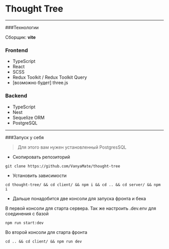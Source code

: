 # Thought Tree

---
###Технологии

Сборщик: **vite**

### Frontend

- TypeScript
- React
- SCSS
- Redux Toolkit / Redux Toolkit Query
- [возможно будет] three.js

### Backend
- TypeScript
- Nest
- Sequelize ORM
- PostgreSQL

---
###Запуск у себя

> Для этого вам нужен установленный PostgresSQL

- Скопировать репозиторий
```
git clone https://github.com/VanyaMate/thought-tree
```
- Установить зависимости
```
cd thought-tree/ && cd client/ && npm i && cd .. && cd server/ && npm i
```
- Дальше понадобится две консоли для запуска фронта и бека

В первой консоли для старта сервера. Так же настроить .dev.env для соединения с базой
```
npm run start:dev
```
Во второй консоли для старта фронта 
```
cd .. && cd client/ && npm run dev
```